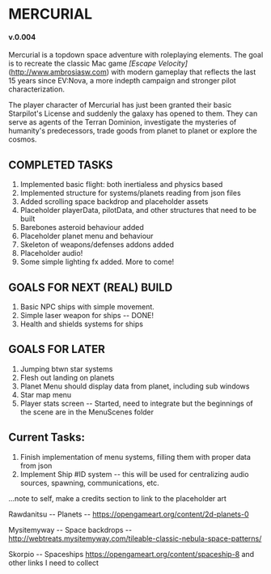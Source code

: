 # MERCURIAL

#### v.0.004

Mercurial is a topdown space adventure with roleplaying elements. The goal is to
recreate the classic Mac game _[Escape Velocity]_ (http://www.ambrosiasw.com) with modern gameplay that reflects the last 15 years since EV:Nova, a more indepth campaign and stronger pilot characterization.

The player character of Mercurial has just been granted their basic Starpilot's
License and suddenly the galaxy has opened to them. They can serve as agents of 
the Terran Dominion, investigate the mysteries of humanity's predecessors, trade
goods from planet to planet or explore the cosmos. 

## COMPLETED TASKS
1. Implemented basic flight: both inertialess and physics based
2. Implemented structure for systems/planets reading from json files
3. Added scrolling space backdrop and placeholder assets
4. Placeholder playerData, pilotData, and other structures that need to be built 
5. Barebones asteroid behaviour added
6. Placeholder planet menu and behaviour
7. Skeleton of weapons/defenses addons added
8. Placeholder audio! 
9. Some simple lighting fx added. More to come!

## GOALS FOR NEXT (REAL) BUILD
1. Basic NPC ships with simple movement.
2. Simple laser weapon for ships -- DONE!
3. Health and shields systems for ships

## GOALS FOR LATER
1. Jumping btwn star systems
2. Flesh out landing on planets
3. Planet Menu should display data from planet, including sub windows
4. Star map menu
5. Player stats screen -- Started, need to integrate but the beginnings of the scene are in the MenuScenes folder

## Current Tasks:
1. Finish implementation of menu systems, filling them with proper data from json
2. Implement Ship #ID system -- this will be used for centralizing audio sources, spawning, 
communications, etc.


...note to self, make a credits section to link to the placeholder art 

Rawdanitsu -- Planets -- https://opengameart.org/content/2d-planets-0

Mysitemyway -- Space backdrops -- http://webtreats.mysitemyway.com/tileable-classic-nebula-space-patterns/

Skorpio -- Spaceships https://opengameart.org/content/spaceship-8 and other links I need to collect

